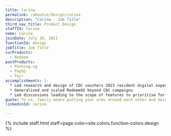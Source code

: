 ```yaml
---
title: Carina
permalink: /aboutus/design/carina
description: "Carina - Job Title"
third_nav_title: Product Design
staffId: carina
name: Carina
joinDate: July 26, 2021
functionId: design
jobTitle: Job Title
curProducts:
  - Redeem
pastProducts:
  - Parking.sg
  - PaySG
  - Pair
accomplishments: |-
  * Led research and design of CDC vouchers 2023 resident digital experience
  * Generalised and scaled RedeemSG beyond CDC campaigns
  * Led discussions leading to the scope of features to prioritise for Pair MVP
quote: To us, family means putting your arms around each other and being there.
linkedinId: carina

---
```


{% include staff.html staff=page color=site.colors.function-colors.design %}
